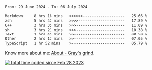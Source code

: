 <!--START_SECTION:waka-->

```txt
From: 29 June 2024 - To: 06 July 2024

Markdown     8 hrs 18 mins   >>>>>>-------------------   25.66 %
zsh          5 hrs 47 mins   >>>>---------------------   17.89 %
C++          3 hrs 35 mins   >>>----------------------   11.09 %
sh           3 hrs 21 mins   >>>----------------------   10.38 %
Text         2 hrs 45 mins   >>-----------------------   08.50 %
Other        2 hrs 17 mins   >>-----------------------   07.05 %
TypeScript   1 hr 52 mins    >------------------------   05.79 %
```

<!--END_SECTION:waka-->

<!-- [![grayxu's github stats](https://github-readme-stats.vercel.app/api?username=grayxu&count_private=true&show_icons=true)](https://github.com/grayxu) -->

Know more about me: [About - Gray's grind](https://www.grayxu.cn/).
<p align="left">
  <a href="https://wakatime.com/@c69eb31e-43a1-463f-8968-c3449e386f57"><img src="https://wakatime.com/badge/user/c69eb31e-43a1-463f-8968-c3449e386f57.svg" title="Total time coded since Feb 28 2023" /></a>
</p>

